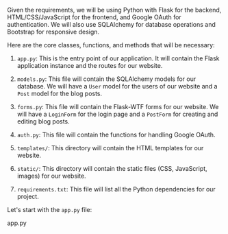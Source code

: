 Given the requirements, we will be using Python with Flask for the backend, HTML/CSS/JavaScript for the frontend, and Google OAuth for authentication. We will also use SQLAlchemy for database operations and Bootstrap for responsive design.

Here are the core classes, functions, and methods that will be necessary:

1. `app.py`: This is the entry point of our application. It will contain the Flask application instance and the routes for our website.

2. `models.py`: This file will contain the SQLAlchemy models for our database. We will have a `User` model for the users of our website and a `Post` model for the blog posts.

3. `forms.py`: This file will contain the Flask-WTF forms for our website. We will have a `LoginForm` for the login page and a `PostForm` for creating and editing blog posts.

4. `auth.py`: This file will contain the functions for handling Google OAuth.

5. `templates/`: This directory will contain the HTML templates for our website.

6. `static/`: This directory will contain the static files (CSS, JavaScript, images) for our website.

7. `requirements.txt`: This file will list all the Python dependencies for our project.

Let's start with the `app.py` file:

app.py
